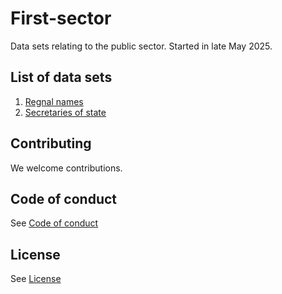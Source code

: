 # First-sector
Data sets relating to the public sector.
Started in late May 2025.

## List of data sets
1. [Regnal names](/regnal_names)
2. [Secretaries of state](/secretaries_of_state)

## Contributing

We welcome contributions.

## Code of conduct
See [Code of conduct](CODE_OF_CONDUCT.md)

## License
See [License](LICENSE.md)
